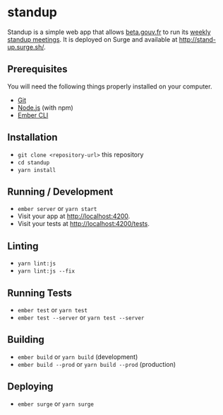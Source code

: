 # standup

Standup is a simple web app that allows [beta.gouv.fr](https://beta.gouv.fr) to run its [weekly standup meetings](https://github.com/sgmap/beta.gouv.fr/wiki/Standup). It is deployed on Surge and available at http://stand-up.surge.sh/.

## Prerequisites

You will need the following things properly installed on your computer.

* [Git](https://git-scm.com/)
* [Node.js](https://nodejs.org/) (with npm)
* [Ember CLI](https://ember-cli.com/)

## Installation

* `git clone <repository-url>` this repository
* `cd standup`
* `yarn install`

## Running / Development

* `ember server` or `yarn start`
* Visit your app at [http://localhost:4200](http://localhost:4200).
* Visit your tests at [http://localhost:4200/tests](http://localhost:4200/tests).

## Linting

* `yarn lint:js`
* `yarn lint:js --fix`

## Running Tests

* `ember test` or `yarn test`
* `ember test --server` or `yarn test --server`

## Building

* `ember build` or `yarn build` (development)
* `ember build --prod` or `yarn build --prod` (production)

## Deploying

* `ember surge` or `yarn surge`
